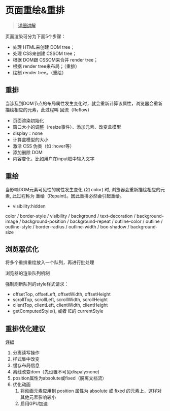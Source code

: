 # 页面重绘&重排

>[详细讲解](https://zhuanlan.zhihu.com/p/35184404)

页面渲染可分为下面5个步骤：

* 处理 HTML来创建 DOM tree；
* 处理 CSS来创建 CSSOM tree；
* 根据 DOM跟 CSSOM来合并 render tree；
* 根据 render tree来布局；（重排）
* 绘制 render tree。（重绘）

## 重排

当涉及到DOM节点的布局属性发生变化时，就会重新计算该属性，浏览器会重新描绘相应的元素，此过程叫 回流（Reflow）

* 页面渲染初始化
* 窗口大小的调整（resize事件）、添加元素、改变盒模型
* display：none
* 计算盒模型的大小
* 激活 CSS 伪类（如 :hover等）
* 添加删除 DOM
* 内容变化，比如用户在input框中输入文字

## 重绘

当影响DOM元素可见性的属性发生变化 (如 color) 时, 浏览器会重新描绘相应的元素, 此过程称为 重绘（Repaint)。因此重排必然会引起重绘。

* visibility:hidden

color / border-style / visibility / background / text-decoration / background-image / background-position / background-repeat / outline-color / outline / outline-style / border-radius / outline-width / box-shadow / background-size

## 浏览器优化

将多个重排重绘放入一个队列，再进行批处理

浏览器的渲染队列机制

强制刷新队列的style样式请求：

* offsetTop, offsetLeft, offsetWidth, offsetHeight
* scrollTop, scrollLeft, scrollWidth, scrollHeight
* clientTop, clientLeft, clientWidth, clientHeight
* getComputedStyle(), 或者 IE的 currentStyle

## 重排优化建议

[详细](https://juejin.im/post/5c15f797f265da61141c7f86#heading-11)

1. 分离读写操作
2. 样式集中改变
3. 缓存布局信息
4. 离线改变dom（先设置不可见dispaly:none)
5. position属性为absolute或fixed（脱离文档流）
6. 优化动画
   1. 将动画元素应用到 position 属性为 absolute 或 fixed 的元素上，这样对其他元素影响较小
   2. 启用GPU加速
